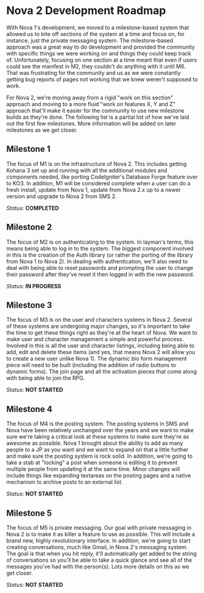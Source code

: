 # Nova 2 Development Roadmap

With Nova 1's development, we moved to a milestone-based system that allowed us to bite off sections of the system at a time and focus on, for instance, just the private messaging system. The milestone-based approach was a great way to do development and provided the community with specific things we were working on and things they could keep track of. Unfortunately, focusing on one section at a time meant that even if users could see the manifest in M2, they couldn't do anything with it until M6. That was frustrating for the community and us as we were constantly getting bug reports of pages not working that we knew weren't supposed to work.

For Nova 2, we're moving away from a rigid "work on this section" approach and moving to a more fluid "work on features X, Y and Z" approach that'll make it easier for the community to use new milestone builds as they're done. The following list is a partial list of how we've laid out the first few milestones. More information will be added on later milestones as we get closer.

## Milestone 1

The focus of M1 is on the infrastructure of Nova 2. This includes getting Kohana 3 set up and running with all the additional modules and components needed, like porting CodeIgniter's Database Forge feature over to KO3. In addition, M1 will be considered complete when a user can do a fresh install, update from Nova 1, update from Nova 2.x up to a newer version and upgrade to Nova 2 from SMS 2.

*Status:* **COMPLETED**

## Milestone 2

The focus of M2 is on authenticating to the system. In layman's terms, this means being able to log in to the system. The biggest component involved in this is the creation of the Auth library (or rather the porting of the library from Nova 1 to Nova 2). In dealing with authentication, we'll also need to deal with being able to reset passwords and prompting the user to change their password after they've reset it then logged in with the new password.

*Status:* **IN PROGRESS**

## Milestone 3

The focus of M3 is on the user and characters systems in Nova 2. Several of these systems are undergoing major changes, so it's important to take the time to get these things right as they're at the heart of Nova. We want to make user and character management a simple and powerful process. Involved in this is all the user and character listings, including being able to add, edit and delete these items (and yes, that means Nova 2 will allow you to create a new user unlike Nova 1). The dynamic bio form management piece will need to be built (including the addition of radio buttons to dynamic forms). The join page and all the activation pieces that come along with being able to join the RPG.

*Status:* **NOT STARTED**

## Milestone 4

The focus of M4 is the posting system. The posting systems in SMS and Nova have been relatively unchanged over the years and we want to make sure we're taking a critical look at these systems to make sure they're as awesome as possible. Nova 1 brought about the ability to add as many people to a JP as you want and we want to expand on that a little further and make sure the posting system is rock solid. In addition, we're going to take a stab at "locking" a post when someone is editing it to prevent multiple people from updating it at the same time. Minor changes will include things like expanding textareas on the posting pages and a native mechanism to archive posts to an external list.

*Status:* **NOT STARTED**

## Milestone 5

The focus of M5 is private messaging. Our goal with private messaging in Nova 2 is to make it as killer a feature to use as possible. This will include a brand new, highly revolutionary interface. In addition, we're going to start creating conversations, much like Gmail, in Nova 2's messaging system. The goal is that when you hit reply, it'll automatically get added to the string of conversations so you'll be able to take a quick glance and see all of the messages you've had with the person(s). Lots more details on this as we get closer.

*Status:* **NOT STARTED**